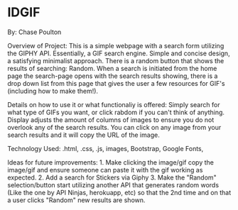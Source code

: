# IDGIF

By: Chase Poulton

Overview of Project:
    This is a simple webpage with a search form utilizing the GIPHY API. Essentially, a GIF search engine. Simple and concise design, a satisfying minimalist approach. There is a random button that shows the results of searching: Random. When a search is initiated from the home page the search-page opens with the search results showing, there is a drop down list from this page that gives the user a few resources for GIF's (including how to make them!).

Details on how to use it or what functionaliy is offered:
    Simply search for what type of GIFs you want, or click rabdom if you can't think of anything. Display adjusts the amount of columns of images to ensure you do not overlook any of the search results. You can click on any image from your search results and it will copy the URL of the image.

Technology Used:
    .html, .css, .js, images, Bootstrap, Google Fonts, 

Ideas for future improvements:
    1. Make clicking the image/gif copy the image/gif and ensure someone can paste it with the gif working as expected.
    2. Add a search for Stickers via Giphy
    3. Make the "Random" selection/button start utilizing another API that generates random words (Like the one by API Ninjas, herokuapp, etc) so that the 2nd time and on that a user clicks "Random" new results are shown.

